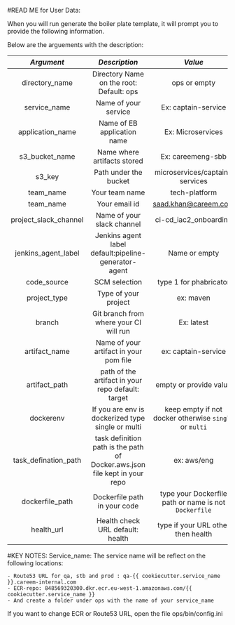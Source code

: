 #READ ME for User Data:

When you will run generate the boiler plate template, it will prompt you to provide the following information.

Below are the arguements with the description:

*Argument* | *Description* | *Value*
:---: | :---: | :---:
directory_name | Directory Name on the root: Default: ops | ops or empty
service_name | Name of your service | Ex: captain-service
application_name | Name of EB application name | Ex: Microservices
s3_bucket_name | Name where artifacts stored | Ex: careemeng-sbb
s3_key | Path under the bucket | microservices/captain-services
team_name | Your team name | tech-platform
team_name | Your email id | saad.khan@careem.com
project_slack_channel | Name of your slack channel | ci-cd_iac2_onboarding
jenkins_agent_label | Jenkins agent label default:pipeline-generator-agent | Name or empty
code_source | SCM selection | type 1 for phabricator
project_type | Type of your project | ex: maven
branch | Git branch from where your CI will run | Ex: latest
artifact_name | Name of your artifact in your pom file | ex: captain-service
artifact_path | path of the artifact in your repo default: target | empty or provide value
dockerenv | If you are env is dockerized type single or multi | keep empty if not docker otherwise `single` or `multi`
task_defination_path | task definition path  is the path of Docker.aws.json file kept in your repo | ex: aws/eng
dockerfile_path | Dockerfile path in your code | type your Dockerfile path or name is not `Dockerfile`
health_url | Health check URL default: health | type if your URL other then health


#KEY NOTES:
Service_name: The service name will be reflect on the following locations:

    - Route53 URL for qa, stb and prod : qa-{{ cookiecutter.service_name }}.careem-internal.com
    - ECR-repo: 848569320300.dkr.ecr.eu-west-1.amazonaws.com/{{ cookiecutter.service_name }}
    - And create a folder under ops with the name of your service_name
 If you want to change ECR or Route53 URL, open the file ops/bin/config.ini

